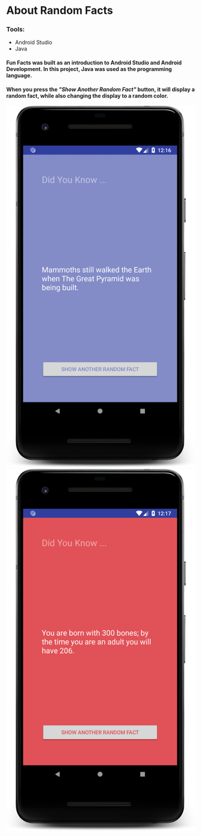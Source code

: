 # About Random Facts

### Tools:
* Android Studio
* Java

#### Fun Facts was built as an introduction to Android Studio and Android Development. In this project, Java was used as the programming language.
#### When you press the *"Show Another Random Fact"* button, it will display a random fact, while also changing the display to a random color.
![Image of A Random Fact](https://raw.githubusercontent.com/StefJohns/Android-Studio-Development/master/RandomFacts/ABR-IMG/RFOne.png)
![Image of A Random Fact](https://raw.githubusercontent.com/StefJohns/Android-Studio-Development/master/RandomFacts/ABR-IMG/RFTwo.png)